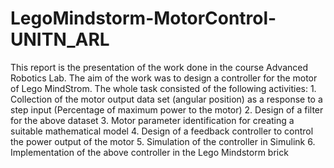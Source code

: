 # LegoMindstorm-MotorControl-UNITN_ARL
This report is the presentation of the work done in the course Advanced Robotics Lab. The aim of the work was to design a controller for the motor of Lego MindStrom. The whole task consisted of the following activities: 1. Collection of the motor output data set (angular position) as a response to a step input (Percentage of maximum power to the motor) 2. Design of a filter for the above dataset 3. Motor parameter identification for creating a suitable mathematical model 4. Design of a feedback controller to control the power output of the motor 5. Simulation of the controller in Simulink 6. Implementation of the above controller in the Lego Mindstorm brick
